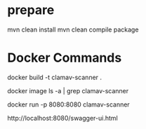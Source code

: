 # prepare

mvn clean install
mvn clean compile package

# Docker Commands

docker build -t clamav-scanner .

docker image ls -a | grep clamav-scanner

docker run -p 8080:8080  clamav-scanner

http://localhost:8080/swagger-ui.html
